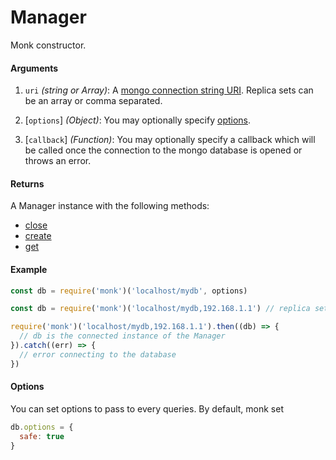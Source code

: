 # Manager

Monk constructor.

#### Arguments

1. `uri` *(string or Array)*: A [mongo connection string URI](https://docs.mongodb.com/manual/reference/connection-string/). Replica sets can be an array or comma separated.

2. [`options`] *(Object)*: You may optionally specify [options](http://mongodb.github.io/node-mongodb-native/2.1/reference/connecting/connection-settings/).

3. [`callback`] *(Function)*: You may optionally specify a callback which will be called once the connection to the mongo database is opened or throws an error.

#### Returns

A Manager instance with the following methods:
  * [close](/close.md)
  * [create](/create.md)
  * [get](/get.md)

#### Example

```js
const db = require('monk')('localhost/mydb', options)
```

```js
const db = require('monk')('localhost/mydb,192.168.1.1') // replica set
```

```js
require('monk')('localhost/mydb,192.168.1.1').then((db) => {
  // db is the connected instance of the Manager
}).catch((err) => {
  // error connecting to the database
})
```

#### Options

You can set options to pass to every queries. By default, monk set
```js
db.options = {
  safe: true
}
```

